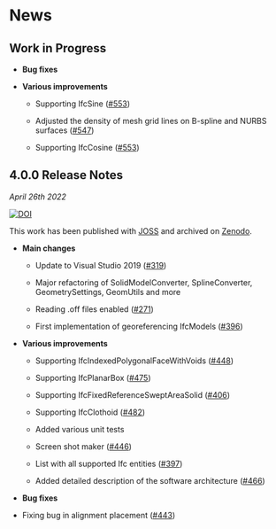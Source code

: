 
# News

## Work in Progress

+ **Bug fixes**

+ **Various improvements**

  * Supporting IfcSine ([#553](https://github.com/tumcms/Open-Infra-Platform/pull/553))

  * Adjusted the density of mesh grid lines on B-spline and NURBS surfaces ([#547](https://github.com/tumcms/Open-Infra-Platform/pull/547))
  
  * Supporting IfcCosine ([#553](https://github.com/tumcms/Open-Infra-Platform/pull/553))

## 4.0.0 Release Notes

*April 26th 2022*

[![DOI](https://zenodo.org/badge/DOI/10.5281/zenodo.6488493.svg)](https://doi.org/10.5281/zenodo.6488493)

This work has been published with [JOSS](https://github.com/openjournals/joss-reviews/issues/3061) and archived on [Zenodo](https://zenodo.org/record/6488493#.YmeywdPP13g).

+ **Main changes**

  * Update to Visual Studio 2019 ([#319](https://github.com/tumcms/Open-Infra-Platform/pull/319))

  * Major refactoring of SolidModelConverter, SplineConverter, GeometrySettings, GeomUtils and more

  * Reading .off files enabled ([#271](https://github.com/tumcms/Open-Infra-Platform/pull/294))

  * First implementation of georeferencing IfcModels ([#396](https://github.com/tumcms/Open-Infra-Platform/pull/396))


+ **Various improvements**

  * Supporting IfcIndexedPolygonalFaceWithVoids ([#448](https://github.com/tumcms/Open-Infra-Platform/pull/448))

  * Supporting IfcPlanarBox ([#475](https://github.com/tumcms/Open-Infra-Platform/pull/475))

  * Supporting IfcFixedReferenceSweptAreaSolid ([#406](https://github.com/tumcms/Open-Infra-Platform/pull/406))

  * Supporting IfcClothoid ([#482](https://github.com/tumcms/Open-Infra-Platform/pull/482))

  * Added various unit tests

  * Screen shot maker ([#446](https://github.com/tumcms/Open-Infra-Platform/pull/446))

  * List with all supported Ifc entities ([#397](https://github.com/tumcms/Open-Infra-Platform/pull/397))

  * Added detailed description of the software architecture ([#466](https://github.com/tumcms/Open-Infra-Platform/pull/466))


+ **Bug fixes**

* Fixing bug in alignment placement ([#443](https://github.com/tumcms/Open-Infra-Platform/pull/443))



